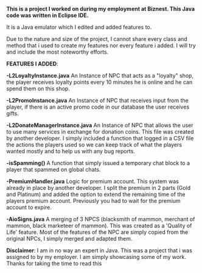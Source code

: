 <strong>This is a project I worked on during my employment at Biznest. This Java code was written in Eclipse IDE.</strong>

It is a Java emulator which I edited and added features to.

Due to the nature and size of the project, I cannot share every class and method that i used to create my features nor every feature i added. I will try and include the most noteworthy efforts.

<strong>FEATURES I ADDED</strong>:



<strong>-L2LoyaltyInstance.java</strong>
An Instance of NPC that acts as a "loyalty" shop, the player receives loyalty points every 10 minutes he is online and he can spend them on this shop.


<strong>-L2PromoInstance.java</strong>
An Instance of NPC that receives input from the player, if there is an active promo code in our database the user receives gifts.


<strong>-L2DonateManagerInstance.java</strong>
An Instance of NPC that allows the user to use many services in exchange for donation coins. This file was created by another developer. I simply included a function that logged in a CSV file the actions the players used so we can keep track of what the players wanted mostly and to help us with any bug reports.


<strong>-isSpamming()</strong>
A function that simply issued a temporary chat block to a player that spammed on global chats.


<strong>-PremiumHandler.java</strong>
Logic for premium account. This system was already in place by another developer. I split the premium in 2 parts (Gold and Platinum) and added the option to extend the remaining time of the players premium account.
Previously you had to wait for the premium account to expire.


<strong>-AioSigns.java</strong>
A merging of 3 NPCS (blacksmith of mammon, merchant of mammon, black marketeer of mammon). This was created as a 'Quality of Life' feature. Most of the features of the NPC are simply copied from the original NPCs, I simply merged and adapted them.



<strong>Disclaimer</strong>: I am in no way an expert in Java. This was a project that i was assigned to by my employer. I am simply showcasing some of my work. Thanks for taking the time to read this

